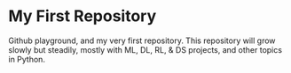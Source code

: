 # My First Repository
Github playground, and my very first repository. This repository will grow slowly but steadily, mostly with ML, DL, RL, & DS projects, and other topics in Python.
